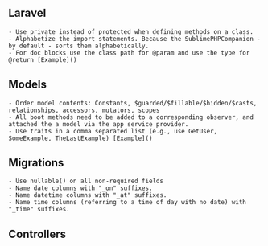 ## Laravel
    - Use private instead of protected when defining methods on a class.
    - Alphabetize the import statements. Because the SublimePHPCompanion - by default - sorts them alphabetically.
    - For doc blocks use the class path for @param and use the type for @return [Example]()


## Models
    - Order model contents: Constants, $guarded/$fillable/$hidden/$casts, relationships, accessors, mutators, scopes
    - All boot methods need to be added to a corresponding observer, and attached the a model via the app service provider.
    - Use traits in a comma separated list (e.g., use GetUser, SomeExample, TheLastExample) [Example]()

## Migrations
    - Use nullable() on all non-required fields
    - Name date columns with "_on" suffixes.
    - Name datetime columns with "_at" suffixes.
    - Name time columns (referring to a time of day with no date) with "_time" suffixes.

## Controllers




